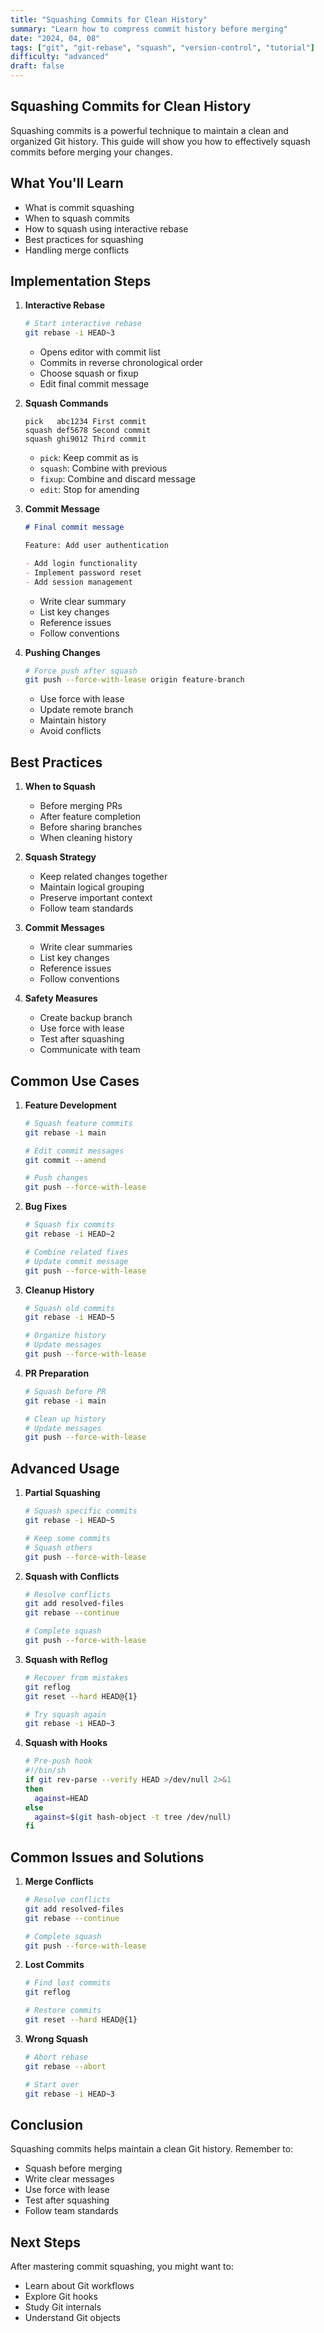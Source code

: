 ```yaml
---
title: "Squashing Commits for Clean History"
summary: "Learn how to compress commit history before merging"
date: "2024, 04, 08"
tags: ["git", "git-rebase", "squash", "version-control", "tutorial"]
difficulty: "advanced"
draft: false
---
```


## Squashing Commits for Clean History

Squashing commits is a powerful technique to maintain a clean and organized Git history. This guide will show you how to effectively squash commits before merging your changes.

## What You'll Learn

- What is commit squashing
- When to squash commits
- How to squash using interactive rebase
- Best practices for squashing
- Handling merge conflicts

## Implementation Steps

1. **Interactive Rebase**

   ```bash
   # Start interactive rebase
   git rebase -i HEAD~3
   ```

   - Opens editor with commit list
   - Commits in reverse chronological order
   - Choose squash or fixup
   - Edit final commit message

2. **Squash Commands**

   ```
   pick   abc1234 First commit
   squash def5678 Second commit
   squash ghi9012 Third commit
   ```

   - `pick`: Keep commit as is
   - `squash`: Combine with previous
   - `fixup`: Combine and discard message
   - `edit`: Stop for amending

3. **Commit Message**

   ```markdown
   # Final commit message

   Feature: Add user authentication

   - Add login functionality
   - Implement password reset
   - Add session management
   ```

   - Write clear summary
   - List key changes
   - Reference issues
   - Follow conventions

4. **Pushing Changes**

   ```bash
   # Force push after squash
   git push --force-with-lease origin feature-branch
   ```

   - Use force with lease
   - Update remote branch
   - Maintain history
   - Avoid conflicts

## Best Practices

1. **When to Squash**

   - Before merging PRs
   - After feature completion
   - Before sharing branches
   - When cleaning history

2. **Squash Strategy**

   - Keep related changes together
   - Maintain logical grouping
   - Preserve important context
   - Follow team standards

3. **Commit Messages**

   - Write clear summaries
   - List key changes
   - Reference issues
   - Follow conventions

4. **Safety Measures**

   - Create backup branch
   - Use force with lease
   - Test after squashing
   - Communicate with team

## Common Use Cases

1. **Feature Development**

   ```bash
   # Squash feature commits
   git rebase -i main

   # Edit commit messages
   git commit --amend

   # Push changes
   git push --force-with-lease
   ```

2. **Bug Fixes**

   ```bash
   # Squash fix commits
   git rebase -i HEAD~2

   # Combine related fixes
   # Update commit message
   git push --force-with-lease
   ```

3. **Cleanup History**

   ```bash
   # Squash old commits
   git rebase -i HEAD~5

   # Organize history
   # Update messages
   git push --force-with-lease
   ```

4. **PR Preparation**

   ```bash
   # Squash before PR
   git rebase -i main

   # Clean up history
   # Update messages
   git push --force-with-lease
   ```

## Advanced Usage

1. **Partial Squashing**

   ```bash
   # Squash specific commits
   git rebase -i HEAD~5

   # Keep some commits
   # Squash others
   git push --force-with-lease
   ```

2. **Squash with Conflicts**

   ```bash
   # Resolve conflicts
   git add resolved-files
   git rebase --continue

   # Complete squash
   git push --force-with-lease
   ```

3. **Squash with Reflog**

   ```bash
   # Recover from mistakes
   git reflog
   git reset --hard HEAD@{1}

   # Try squash again
   git rebase -i HEAD~3
   ```

4. **Squash with Hooks**

   ```bash
   # Pre-push hook
   #!/bin/sh
   if git rev-parse --verify HEAD >/dev/null 2>&1
   then
     against=HEAD
   else
     against=$(git hash-object -t tree /dev/null)
   fi
   ```

## Common Issues and Solutions

1. **Merge Conflicts**

   ```bash
   # Resolve conflicts
   git add resolved-files
   git rebase --continue

   # Complete squash
   git push --force-with-lease
   ```

2. **Lost Commits**

   ```bash
   # Find lost commits
   git reflog

   # Restore commits
   git reset --hard HEAD@{1}
   ```

3. **Wrong Squash**

   ```bash
   # Abort rebase
   git rebase --abort

   # Start over
   git rebase -i HEAD~3
   ```

## Conclusion

Squashing commits helps maintain a clean Git history. Remember to:

- Squash before merging
- Write clear messages
- Use force with lease
- Test after squashing
- Follow team standards

## Next Steps

After mastering commit squashing, you might want to:

- Learn about Git workflows
- Explore Git hooks
- Study Git internals
- Understand Git objects
